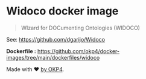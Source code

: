 # Widoco docker image

> WIzard for DOCumenting Ontologies (WIDOCO)

See: <https://github.com/dgarijo/Widoco>

**Dockerfile :** <https://github.com/okp4/docker-images/tree/main/dockerfiles/widoco>

Made with ❤️ [by OKP4](https://okp4.network).
